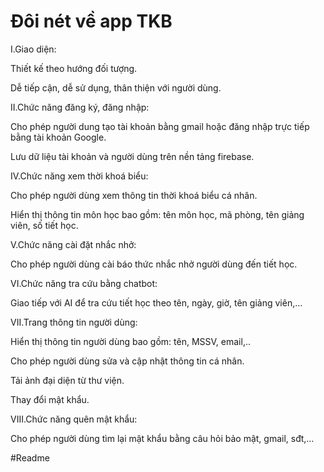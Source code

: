 # Đôi nét về app TKB

I.Giao diện:

Thiết kế theo hướng đối tượng.

Dễ tiếp cận, dễ sử dụng, thân thiện với người dùng.


II.Chức năng đăng ký, đăng nhập:

Cho phép người dung tạo tài khoản bằng gmail hoặc đăng nhập trực tiếp bằng tài khoản Google.

Lưu dữ liệu tài khoản và người dùng trên nền tảng firebase.

IV.Chức năng xem thời khoá biểu:

Cho phép người dùng xem thông tin thời khoá biểu cá nhân.

Hiển thị thông tin môn học bao gồm: tên môn học, mã phòng, tên giảng viên, số tiết học.

V.Chức năng cài đặt nhắc nhở:

Cho phép người dùng cài báo thức nhắc nhở người dùng đến tiết học.

VI.Chức năng tra cứu bằng chatbot:

Giao tiếp với AI để tra cứu tiết học theo tên, ngày, giờ, tên giảng viên,…

VII.Trang thông tin người dùng:

Hiển thị thông tin người dùng bao gồm: tên, MSSV, email,..

Cho phép người dùng sửa và cập nhật thông tin cá nhân.

Tải ảnh đại diện từ thư viện.

Thay đổi mật khẩu.

VIII.Chức năng quên mật khẩu:

Cho phép người dùng tìm lại mật khẩu bằng câu hỏi bảo mật, gmail, sđt,…

#Readme

